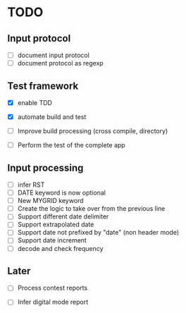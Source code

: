 # TODO

## Input protocol
* [ ] document input protocol
* [ ] document protocol as regexp

## Test framework
* [x] enable TDD
* [x] automate build and test
* [ ] Improve build processing (cross compile, directory)
* [ ] Perform the test of the complete app


## Input processing
* [ ] infer RST
* [ ] DATE keyword is now optional
* [ ] New MYGRID keyword
* [ ] Create the logic to take over from the previous line
* [ ] Support different date delimiter
* [ ] Support extrapolated date
* [ ] Support date not prefixed by "date" (non header mode)
* [ ] Support date increment
* [ ] decode and check frequency 

## Later 
* [ ] Process contest reports
* [ ] Infer digital mode report

